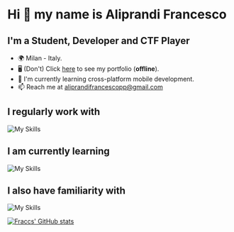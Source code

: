 # Hi 👋 my name is Aliprandi Francesco

## I'm a Student, Developer and CTF Player

- 🌍 Milan - Italy.
- 🖥️ (Don't) Click [here](https://aliprandi-francesco-portfolio.herokuapp.com) to see my portfolio (**offline**).
- 🚀 I'm currently learning cross-platform mobile development.
- 📫 Reach me at aliprandifrancescopp@gmail.com

## I regularly work with

![My Skills](https://skillicons.dev/icons?i=python,js,ts,react,tailwindcss,express,mongodb,docker)

## I am currently learning

![My Skills](https://skillicons.dev/icons?i=next,firebase)

## I also have familiarity with

![My Skills](https://skillicons.dev/icons?i=c,rust,java,php,mysql)

<a href="https://github.com/Fraccs"><img src="https://github-readme-stats.vercel.app/api?username=Fraccs&show_icons=true&hide=contribs,stars&count_private=true&title_color=ffd700&text_color=ffffff&icon_color=0891b2&bg_color=101414&hide_border=true&show_icons=true" alt="Fraccs' GitHub stats"/></a>
